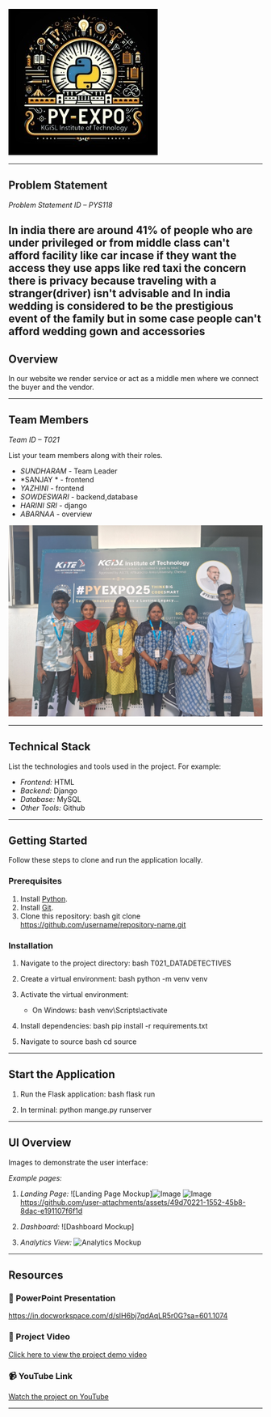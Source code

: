 ![PyExpo Logo](pyexpo-logo.png)

---

## Problem Statement

*Problem Statement ID – PYS118*

In india there are around 41% of people who are under privileged or from middle class can't afford facility like car incase if they want the access they use apps like red taxi the concern there is privacy because traveling with a stranger(driver) isn't advisable and In india wedding is considered to be the prestigious event of the family but in some case people can't afford wedding gown and accessories
---

## Overview

In our website  we render service or  act as a middle men where we connect the buyer and the vendor.

---

## Team Members

*Team ID – T021*

List your team members along with their roles.

- *SUNDHARAM* - Team Leader
- *SANJAY * - frontend
- *YAZHINI* - frontend
- *SOWDESWARI* - backend,database
- *HARINI SRI* - django
- *ABARNAA* - overview

![Team Photo](DATA-DETECTIVES.jpg)

---

## Technical Stack

List the technologies and tools used in the project. For example:

- *Frontend:* HTML
- *Backend:* Django
- *Database:* MySQL
- *Other Tools:* Github
---

## Getting Started

Follow these steps to clone and run the application locally.

### Prerequisites

1. Install [Python](https://www.python.org/downloads/).
2. Install [Git](https://git-scm.com/).
3. Clone this repository:
   bash
   git clone https://github.com/username/repository-name.git
   

### Installation

1. Navigate to the project directory:
   bash
   T021_DATADETECTIVES

   
2. Create a virtual environment:
   bash
   python -m venv venv
   
3. Activate the virtual environment:
   - On Windows:
     bash
     venv\Scripts\activate
     
4. Install dependencies:
   bash
   pip install -r requirements.txt
   
5. Navigate to source
   bash
   cd source
   

---

## Start the Application

1. Run the Flask application:
   bash
   flask run
   
2. In terminal: python mange.py runserver
   

---

## UI Overview

Images to demonstrate the user interface:

*Example pages:*

1. *Landing Page:*
   ![Landing Page Mockup]![Image](https://github.com/user-attachments/assets/5757c914-0992-4856-aa0c-08ddc95cf9df)
   ![Image](https://github.com/user-attachments/assets/c703231b-81e1-460e-bbe6-10ab24e01c16)
   https://github.com/user-attachments/assets/49d70221-1552-45b8-8dac-e191107f6f1d
3. *Dashboard:*
   ![Dashboard Mockup]

4. *Analytics View:*
   ![Analytics Mockup](media/Analytics.png)

---

## Resources

### 📄 PowerPoint Presentation
https://in.docworkspace.com/d/sIH6bj7qdAqLR5r0G?sa=601.1074
### 🎥 Project Video
[Click here to view the project demo video](insert-drive-link-here)

### 📹 YouTube Link
[Watch the project on YouTube](insert-youtube-link-here)

---
